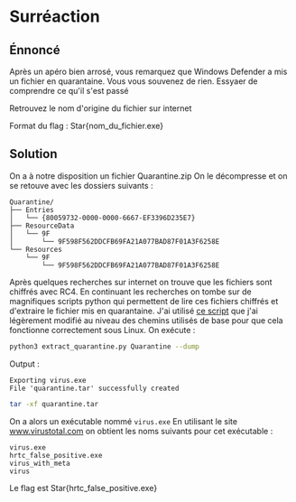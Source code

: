 # Surréaction
## Énnoncé
Après un apéro bien arrosé, vous remarquez que Windows Defender a mis un fichier en quarantaine. Vous vous souvenez de rien. Essyaer de comprendre ce qu'il s'est passé

Retrouvez le nom d'origine du fichier sur internet

Format du flag : Star{nom_du_fichier.exe}
## Solution
On a à notre disposition un fichier Quarantine.zip
On le décompresse et on se retouve avec les dossiers suivants :
```
Quarantine/
├── Entries
│   └── {80059732-0000-0000-6667-EF3396D235E7}
├── ResourceData
│   └── 9F
│       └── 9F598F562DDCFB69FA21A077BAD87F01A3F6258E
└── Resources
    └── 9F
        └── 9F598F562DDCFB69FA21A077BAD87F01A3F6258E

```
Après quelques recherches sur internet on trouve que les fichiers sont chiffrés avec RC4. En continuant les recherches on tombe sur de magnifiques scripts python qui permettent de lire ces fichiers chiffrés et d'extraire le fichier mis en quarantaine. J'ai utilisé [ce script](https://github.com/knez/defender-dump/blob/1dd5ad8c873b0646fcf0383e7d03b5d5ea6daf39/defender-dump.py) que j'ai légèrement modifié au niveau des chemins utilisés de base pour que cela fonctionne correctement sous Linux.
On exécute :
```bash
python3 extract_quarantine.py Quarantine --dump
```
Output :
```
Exporting virus.exe
File 'quarantine.tar' successfully created
```
```bash
tar -xf quarantine.tar
```
On a alors un exécutable nommé `virus.exe`
En utilisant le site www.virustotal.com on obtient les noms suivants pour cet exécutable :
```
virus.exe
hrtc_false_positive.exe
virus_with_meta
virus
```
Le flag est Star{hrtc_false_positive.exe}